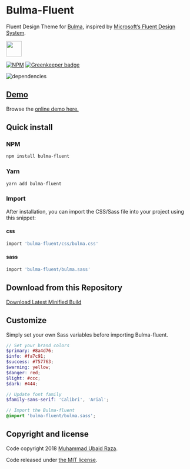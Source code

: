 # Bulma-Fluent

Fluent Design Theme for [Bulma](http://bulma.io), inspired by [Microsoft’s Fluent Design System](https://fluent.microsoft.com).

<a href="https://patreon.com/mubaidr">
  <img src="https://c5.patreon.com/external/logo/become_a_patron_button@2x.png" height="42">
</a>

[![NPM](https://nodei.co/npm/bulma-fluent.png?compact=true)](https://nodei.co/npm/bulma-fluent/) [![Greenkeeper badge](https://badges.greenkeeper.io/mubaidr/bulma-fluent.svg)](https://greenkeeper.io/)

![dependencies](https://david-dm.org/mubaidr/bulma-fluent.svg)

## [Demo](https://mubaidr.github.io/bulma-fluent/)

Browse the [online demo here.](https://mubaidr.github.io/bulma-fluent/)

## Quick install

### NPM

```sh
npm install bulma-fluent
```

### Yarn

```sh
yarn add bulma-fluent
```

### Import

After installation, you can import the CSS/Sass file into your project using this snippet:

#### css

```sh
import 'bulma-fluent/css/bulma.css'
```

#### sass

```sh
import 'bulma-fluent/bulma.sass'
```

## Download from this Repository

[Download Latest Minified Build](https://raw.githubusercontent.com/mubaidr/bulma-fluent/master/css/bulma.min.css)

## Customize

Simply set your own Sass variables before importing Bulma-fluent.

```scss
// Set your brand colors
$primary: #8a4d76;
$info: #fa7c91;
$success: #757763;
$warning: yellow;
$danger: red;
$light: #ccc;
$dark: #444;

// Update font family
$family-sans-serif: 'Calibri', 'Arial';

// Import the Bulma-fluent
@import 'bulma-fluent/bulma.sass';
```

## Copyright and license

Code copyright 2018 [Muhammad Ubaid Raza](https://mubaidr.github.io).

Code released under [the MIT license](https://github.com/jgthms/bulma/blob/master/LICENSE).
